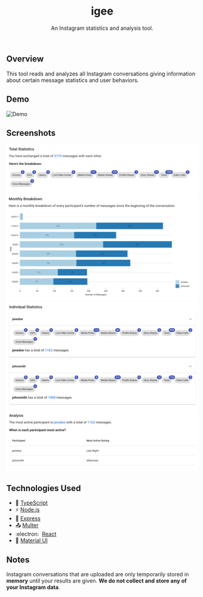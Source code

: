 <h1 align=center>igee</h1>
<p align=center>An Instagram statistics and analysis tool.</p>
<br/>

## Overview
This tool reads and analyzes all Instagram conversations giving information about certain message statistics and user behaviors.

## Demo
![Demo](https://github.com/devhid/igee/blob/master/screenshots/igee_recording.gif)

## Screenshots
![Total Statistics](https://github.com/devhid/igee/blob/master/screenshots/total_statistics.png)
![Monthly Statistics](https://github.com/devhid/igee/blob/master/screenshots/monthly_statistics.png)
![Individual Statistics](https://github.com/devhid/igee/blob/master/screenshots/individual_statistics.png)
![Analysis](https://github.com/devhid/igee/blob/master/screenshots/analysis.png)

## Technologies Used
- :ferris_wheel: [TypeScript](https://typescriptlang.org)
- :zap: [Node.js](https://nodejs.org)
- :nut_and_bolt: [Express](https://expressjs.com/)
- :outbox_tray: [Multer](https://github.com/expressjs/multer)
- :electron:&nbsp; [React](https://reactjs.org/)
- :art: [Material UI](https://material-ui.com/)

## Notes
Instagram conversations that are uploaded are only temporarily stored in **memory** until your results are given. **We do not collect and store any of your Instagram data**.
